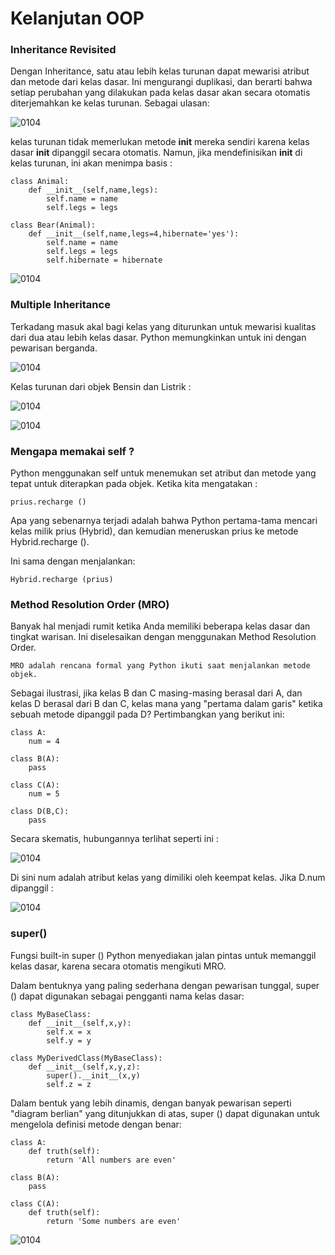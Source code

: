# Kelanjutan OOP

### Inheritance Revisited

Dengan Inheritance, satu atau lebih kelas turunan dapat mewarisi atribut dan metode dari kelas dasar. Ini mengurangi duplikasi, dan berarti bahwa setiap perubahan yang dilakukan pada kelas dasar akan secara otomatis diterjemahkan ke kelas turunan. Sebagai ulasan:

![0104]()

kelas turunan tidak memerlukan metode __init__ mereka sendiri karena kelas dasar __init__ dipanggil secara otomatis. Namun, jika mendefinisikan __init__ di kelas turunan, ini akan menimpa basis :

    class Animal:
        def __init__(self,name,legs):
            self.name = name
            self.legs = legs

    class Bear(Animal):
        def __init__(self,name,legs=4,hibernate='yes'):
            self.name = name
            self.legs = legs
            self.hibernate = hibernate

![0104]()

### Multiple Inheritance

Terkadang masuk akal bagi kelas yang diturunkan untuk mewarisi kualitas dari dua atau lebih kelas dasar. Python memungkinkan untuk ini dengan pewarisan berganda.

![0104]()

Kelas turunan dari objek Bensin dan Listrik :

![0104]()

![0104]()

### Mengapa memakai self ?

 Python menggunakan self untuk menemukan set atribut dan metode yang tepat untuk diterapkan pada objek. Ketika kita mengatakan :

    prius.recharge ()

Apa yang sebenarnya terjadi adalah bahwa Python pertama-tama mencari kelas milik prius (Hybrid), dan kemudian meneruskan prius ke metode Hybrid.recharge ().

Ini sama dengan menjalankan:

    Hybrid.recharge (prius)

### Method Resolution Order (MRO)

Banyak hal menjadi rumit ketika Anda memiliki beberapa kelas dasar dan tingkat warisan. Ini diselesaikan dengan menggunakan Method Resolution Order.

    MRO adalah rencana formal yang Python ikuti saat menjalankan metode objek.

Sebagai ilustrasi, jika kelas B dan C masing-masing berasal dari A, dan kelas D berasal dari B dan C, kelas mana yang "pertama dalam garis" ketika sebuah metode dipanggil pada D?
Pertimbangkan yang berikut ini:

    class A:
        num = 4
        
    class B(A):
        pass

    class C(A):
        num = 5
        
    class D(B,C):
        pass

Secara skematis, hubungannya terlihat seperti ini :

![0104]()

Di sini num adalah atribut kelas yang dimiliki oleh keempat kelas.  Jika D.num dipanggil :

![0104]()

### super()

Fungsi built-in super () Python menyediakan jalan pintas untuk memanggil kelas dasar, karena secara otomatis mengikuti MRO.

Dalam bentuknya yang paling sederhana dengan pewarisan tunggal, super () dapat digunakan sebagai pengganti nama kelas dasar:

    class MyBaseClass:
        def __init__(self,x,y):
            self.x = x
            self.y = y
        
    class MyDerivedClass(MyBaseClass):
        def __init__(self,x,y,z):
            super().__init__(x,y)
            self.z = z

Dalam bentuk yang lebih dinamis, dengan banyak pewarisan seperti "diagram berlian" yang ditunjukkan di atas, super () dapat digunakan untuk mengelola definisi metode dengan benar:

    class A:
        def truth(self):
            return 'All numbers are even'
        
    class B(A):
        pass

    class C(A):
        def truth(self):
            return 'Some numbers are even'

![0104]()
